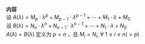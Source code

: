**内容**  
设 $A(\lambda)=M_p\cdot\lambda^p+M_{p-1}\cdot\lambda^{p-1}+\cdots+M_1\cdot\lambda+M_0$   
设 $B(\lambda)=N_n\cdot\lambda^n+N_{n-1}\cdot\lambda^{n-1}+\cdots+N_1\cdot\lambda+N_0$   
 $A(\lambda)=B(\lambda)$ 定义为 $p=n$ ，且 $M_i=N_i,\ \forall\ 1\le i\le n(=p)$   
